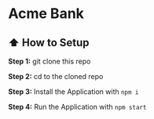 # Acme Bank

 

## :arrow_up: How to Setup

**Step 1:** git clone this repo  

**Step 2:** cd to the cloned repo

**Step 3:** Install the Application with `npm i`

**Step 4:** Run the Application with `npm start`

 
